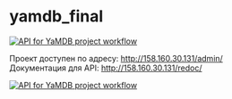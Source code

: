 # yamdb_final

[![API for YaMDB project workflow](https://github.com/Olga07122007/yamdb_final/actions/workflows/yamdb_workflow.yml/badge.svg?branch=master)](https://github.com/Olga07122007/yamdb_final/actions/workflows/yamdb_workflow.yml)

Проект доступен по адресу: http://158.160.30.131/admin/  
Документация для API: http://158.160.30.131/redoc/  

[![API for YaMDB project workflow](https://github.com/Olga07122007/yamdb_final/actions/workflows/yamdb_workflow.yml/badge.svg)](https://github.com/Olga07122007/yamdb_final/actions/workflows/yamdb_workflow.yml)

